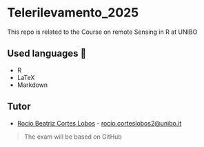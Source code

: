# Telerilevamento_2025
This repo is related to the Course on remote Sensing in R at UNIBO

## Used languages 📖
+ R
+ LaTeX
+ Markdown

## Tutor
+  [Rocio Beatriz Cortes Lobos](https://www.unibo.it/sitoweb/rocio.corteslobos2) - rocio.corteslobos2@unibo.it

> The exam will be based on GitHub
